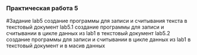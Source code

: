 ### Практическая работа 5
#Задание
lab5 создание программы для записи и считывания текста в текстовый документ
lab5.1 создание программы для записи и считывании в цикле данных из lab1 в текстовый документ
lab5.2 создание программы для записи и считывании в цикле данных из lab1 в текстовый документ и в масив данных
